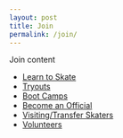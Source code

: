 ```yaml
---
layout: post
title: Join
permalink: /join/
---
```


Join content

<nav class="pink">
  <div class="nav-wrapper">
    <ul id="nav-mobile" class="left hide-on-med-and-down">
      <li><a href="">Learn to Skate</a></li>
      <li><a href="">Tryouts</a></li>
      <li><a href="">Boot Camps</a></li>
      <li><a href="">Become an Official</a></li>
      <li><a href="">Visiting/Transfer Skaters</a></li>
      <li><a href="">Volunteers</a></li>
    </ul>
  </div>
</nav>
